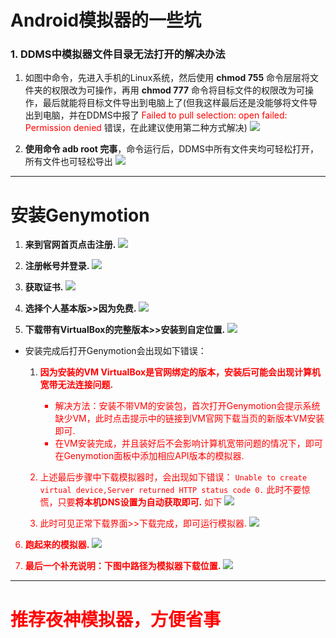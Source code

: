 # Android模拟器的一些坑

### 1. DDMS中模拟器文件目录无法打开的解决办法

1. 如图中命令，先进入手机的Linux系统，然后使用 **chmod 755** 命令层层将文件夹的权限改为可操作，再用 **chmod 777** 命令将目标文件的权限改为可操作，最后就能将目标文件导出到电脑上了(但我这样最后还是没能够将文件导出到电脑，并在DDMS中报了 <font color=red>Failed to pull selection: open failed: Permission denied</font> 错误，在此建议使用第二种方式解决)
![](https://imgconvert.csdnimg.cn/aHR0cDovL2ltZy5ibG9nLmNzZG4ubmV0LzIwMTcwNjE2MTE0MTE3MzE2)

2. **使用命令 adb root 完事**，命令运行后，DDMS中所有文件夹均可轻松打开，所有文件也可轻松导出
![](https://imgconvert.csdnimg.cn/aHR0cDovL2ltZy5ibG9nLmNzZG4ubmV0LzIwMTcwNjE2MTE0NjM0NzI2)
			
---

# 安装Genymotion

1. **来到官网首页点击注册.**
![](https://imgconvert.csdnimg.cn/aHR0cDovL2ltZy5ibG9nLmNzZG4ubmV0LzIwMTYwMzA2MDEyMjI4NDU2)

2. **注册帐号并登录.**
![](https://imgconvert.csdnimg.cn/aHR0cDovL2ltZy5ibG9nLmNzZG4ubmV0LzIwMTYwMzA2MDEyMjM4MjY5)

3. **获取证书.**
![](https://imgconvert.csdnimg.cn/aHR0cDovL2ltZy5ibG9nLmNzZG4ubmV0LzIwMTYwMzA2MDEyMjQ0NzU0)

4. **选择个人基本版>>因为免费.**
![](https://imgconvert.csdnimg.cn/aHR0cDovL2ltZy5ibG9nLmNzZG4ubmV0LzIwMTYwMzA2MDEyMjUxNDI2)

5. **下载带有VirtualBox的完整版本>>安装到自定位置.**
![](https://imgconvert.csdnimg.cn/aHR0cDovL2ltZy5ibG9nLmNzZG4ubmV0LzIwMTYwMzA2MDEyMjU4NDI2)

- 安装完成后打开Genymotion会出现如下错误：

	1. <font color=red>**因为安装的VM  VirtualBox是官网绑定的版本，安装后可能会出现计算机宽带无法连接问题.**
		- 解决方法：安装不带VM的安装包，首次打开Genymotion会提示系统缺少VM，此时点击提示中的链接到VM官网下载当页的新版本VM安装即可.
		- 在VM安装完成，并且装好后不会影响计算机宽带问题的情况下，即可在Genymotion面板中添加相应API版本的模拟器.
	2. 上述最后步骤中下载模拟器时，会出现如下错误：
`Unable to create virtual device,Server returned HTTP status code 0.`
此时不要惊慌，只要<font color=red>**将本机DNS设置为自动获取即可.** 如下
![](https://imgconvert.csdnimg.cn/aHR0cDovL2ltZy5ibG9nLmNzZG4ubmV0LzIwMTYwMzA2MDEyMzA1Njc4)

	3. 此时可见正常下载界面>>下载完成，即可运行模拟器.
![](https://imgconvert.csdnimg.cn/aHR0cDovL2ltZy5ibG9nLmNzZG4ubmV0LzIwMTYwMzA2MDE0NjQ5Njg5)

6. **跑起来的模拟器.**
![](https://imgconvert.csdnimg.cn/aHR0cDovL2ltZy5ibG9nLmNzZG4ubmV0LzIwMTYwMzA2MDIwNDI0ODM2)


7. **最后一个补充说明：下图中路径为模拟器下载位置.**
![](https://imgconvert.csdnimg.cn/aHR0cDovL2ltZy5ibG9nLmNzZG4ubmV0LzIwMTYwMzA2MDE0NTAxNTE2)

---

# 推荐夜神模拟器，方便省事